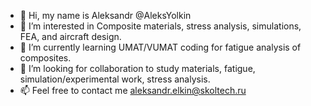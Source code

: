 - 👋 Hi, my name is Aleksandr @AleksYolkin
- 👀 I’m interested in Composite materials, stress analysis, simulations, FEA, and aircraft design.
- 🌱 I’m currently learning UMAT/VUMAT coding for fatigue analysis of composites.
- 💞️ I’m looking for collaboration to study materials, fatigue, simulation/experimental work, stress analysis.
- 📫 Feel free to contact me aleksandr.elkin@skoltech.ru

<!---
AleksYolkin/AleksYolkin is a ✨ special ✨ repository because its `README.md` (this file) appears on your GitHub profile.
You can click the Preview link to take a look at your changes.
--->
